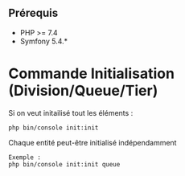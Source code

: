 Prérequis
-------------
 - PHP >= 7.4
 - Symfony 5.4.*

Commande Initialisation (Division/Queue/Tier)
=======

Si on veut initailisé tout les éléments :
```shell
php bin/console init:init
```

Chaque entité peut-être initialisé indépendamment 
```shell
Exemple :
php bin/console init:init queue
```

